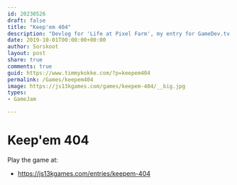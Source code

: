 ```yaml
---
id: 20230526
draft: false
title: "Keep'em 404"
description: "Devlog for 'Life at Pixel Farm', my entry for GameDev.tv Game Jam"
date: 2019-10-01T00:00:00+00:00
author: Sorskoot
layout: post
share: true
comments: true
guid: https://www.timmykokke.com/?p=keepem404
permalink: /Games/keepem404
image: https://js13kgames.com/games/keepem-404/__big.jpg
types: 
- GameJam

---
```


# Keep'em 404

Play the game at: 
- https://js13kgames.com/entries/keepem-404
